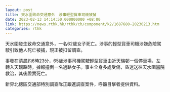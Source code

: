 ```yaml
---
layout: post
title: 天水圍致命交通意外　涉事輕型貨車司機被捕
date: 2023-02-13 14:14:50.000000000 +08:00
link: https://news.rthk.hk/rthk/ch/component/k2/1687680-20230213.htm
categories: rthk
---
```


天水圍發生致命交通意外，一名62歲女子死亡。涉事的輕型貨車司機涉嫌危險駕駛引致他人死亡被捕，現正被扣留調查。

事發在清晨約6時23分，65歲涉事司機駕駛輕型貨車由近天瑞邨一個停車場，左轉入天瑞路時，據報撞倒一名過路女子。事主全身多處受傷，昏迷送往天水圍醫院救治，其後證實死亡。

新界北總區交通部特別調查隊正跟進調查案件，呼籲目擊者提供資料。
